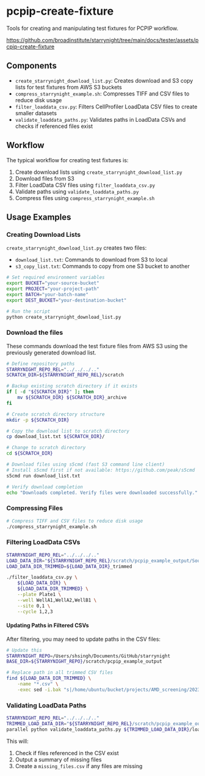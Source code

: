# pcpip-create-fixture

Tools for creating and manipulating test fixtures for PCPIP workflow.

<https://github.com/broadinstitute/starrynight/tree/main/docs/tester/assets/pcpip-create-fixture>

## Components

- `create_starrynight_download_list.py`: Creates download and S3 copy lists for test fixtures from AWS S3 buckets
- `compress_starrynight_example.sh`: Compresses TIFF and CSV files to reduce disk usage
- `filter_loaddata_csv.py`: Filters CellProfiler LoadData CSV files to create smaller datasets
- `validate_loaddata_paths.py`: Validates paths in LoadData CSVs and checks if referenced files exist

## Workflow

The typical workflow for creating test fixtures is:

1. Create download lists using `create_starrynight_download_list.py`
2. Download files from S3
3. Filter LoadData CSV files using `filter_loaddata_csv.py`
4. Validate paths using `validate_loaddata_paths.py`
5. Compress files using `compress_starrynight_example.sh`

## Usage Examples

### Creating Download Lists

`create_starrynight_download_list.py` creates two files:

- `download_list.txt`: Commands to download from S3 to local
- `s3_copy_list.txt`: Commands to copy from one S3 bucket to another

```sh
# Set required environment variables
export BUCKET="your-source-bucket"
export PROJECT="your-project-path"
export BATCH="your-batch-name"
export DEST_BUCKET="your-destination-bucket"

# Run the script
python create_starrynight_download_list.py
```

### Download the files

These commands download the test fixture files from AWS S3 using the previously generated download list.

```sh
# Define repository paths
STARRYNIGHT_REPO_REL="../../../.."
SCRATCH_DIR=${STARRYNIGHT_REPO_REL}/scratch

# Backup existing scratch directory if it exists
if [ -d "${SCRATCH_DIR}" ]; then
    mv ${SCRATCH_DIR} ${SCRATCH_DIR}_archive
fi

# Create scratch directory structure
mkdir -p ${SCRATCH_DIR}

# Copy the download list to scratch directory
cp download_list.txt ${SCRATCH_DIR}/

# Change to scratch directory
cd ${SCRATCH_DIR}

# Download files using s5cmd (fast S3 command line client)
# Install s5cmd first if not available: https://github.com/peak/s5cmd
s5cmd run download_list.txt

# Verify download completion
echo "Downloads completed. Verify files were downloaded successfully."
```

### Compressing Files

```sh
# Compress TIFF and CSV files to reduce disk usage
./compress_starrynight_example.sh
```

### Filtering LoadData CSVs

```sh
STARRYNIGHT_REPO_REL="../../../.."
LOAD_DATA_DIR="${STARRYNIGHT_REPO_REL}/scratch/pcpip_example_output/Source1/workspace/load_data_csv/Batch1/Plate1"
LOAD_DATA_DIR_TRIMMED=${LOAD_DATA_DIR}_trimmed

./filter_loaddata_csv.py \
    ${LOAD_DATA_DIR} \
    ${LOAD_DATA_DIR_TRIMMED} \
    --plate Plate1 \
    --well WellA1,WellA2,WellB1 \
    --site 0,1 \
    --cycle 1,2,3
```

#### Updating Paths in Filtered CSVs

After filtering, you may need to update paths in the CSV files:

```sh
# Update this
STARRYNIGHT_REPO=/Users/shsingh/Documents/GitHub/starrynight
BASE_DIR=${STARRYNIGHT_REPO}/scratch/pcpip_example_output

# Replace path in all trimmed CSV files
find ${LOAD_DATA_DIR_TRIMMED} \
    -name "*.csv" \
    -exec sed -i.bak "s|/home/ubuntu/bucket/projects/AMD_screening/20231011_batch_1/|${BASE_DIR}/Source1/Batch1/|g" {} \; -exec rm {}.bak \;
```

### Validating LoadData Paths

```sh
STARRYNIGHT_REPO_REL="../../../.."
TRIMMED_LOAD_DATA_DIR="${STARRYNIGHT_REPO_REL}/scratch/pcpip_example_output/Source1/workspace/load_data_csv/Batch1/Plate1_trimmed"
parallel python validate_loaddata_paths.py ${TRIMMED_LOAD_DATA_DIR}/load_data_pipeline{}.csv ::: 1 2 3 5 6 7 9
```

This will:

1. Check if files referenced in the CSV exist
2. Output a summary of missing files
3. Create a `missing_files.csv` if any files are missing
